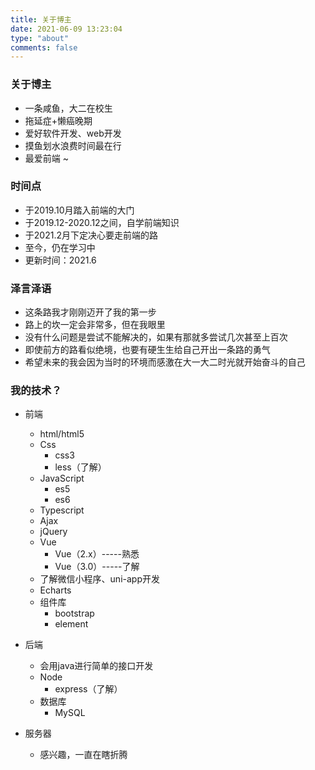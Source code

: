 ```yaml
---
title: 关于博主
date: 2021-06-09 13:23:04
type: "about"
comments: false
---
```


### 关于博主

- 一条咸鱼，大二在校生
- 拖延症+懒癌晚期
- 爱好软件开发、web开发
- 摸鱼划水浪费时间最在行
- 最爱前端 ~

### 时间点

- 于2019.10月踏入前端的大门
- 于2019.12-2020.12之间，自学前端知识
- 于2021.2月下定决心要走前端的路
- 至今，仍在学习中
- 更新时间：2021.6

### 泽言泽语

- 这条路我才刚刚迈开了我的第一步
- 路上的坎一定会非常多，但在我眼里
- 没有什么问题是尝试不能解决的，如果有那就多尝试几次甚至上百次
- 即使前方的路看似绝境，也要有硬生生给自己开出一条路的勇气
- 希望未来的我会因为当时的环境而感激在大一大二时光就开始奋斗的自己

### 我的技术？

- 前端
  + html/html5
  + Css
    - css3
    - less（了解）
  + JavaScript
    - es5
    - es6
  + Typescript
  + Ajax
  + jQuery
  + Vue
    - Vue（2.x）-----熟悉
    - Vue（3.0）-----了解
  + 了解微信小程序、uni-app开发
  + Echarts
  + 组件库
    - bootstrap
    - element
  
- 后端
  - 会用java进行简单的接口开发
  - Node
    - express（了解）
  - 数据库
    - MySQL

- 服务器
  - 感兴趣，一直在瞎折腾